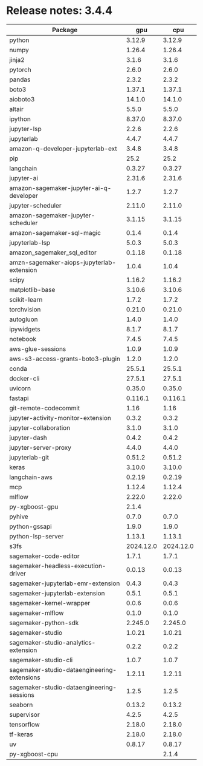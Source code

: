 # Release notes: 3.4.4

Package | gpu| cpu
---|---|---
python|3.12.9|3.12.9
numpy|1.26.4|1.26.4
jinja2|3.1.6|3.1.6
pytorch|2.6.0|2.6.0
pandas|2.3.2|2.3.2
boto3|1.37.1|1.37.1
aioboto3|14.1.0|14.1.0
altair|5.5.0|5.5.0
ipython|8.37.0|8.37.0
jupyter-lsp|2.2.6|2.2.6
jupyterlab|4.4.7|4.4.7
amazon-q-developer-jupyterlab-ext|3.4.8|3.4.8
pip|25.2|25.2
langchain|0.3.27|0.3.27
jupyter-ai|2.31.6|2.31.6
amazon-sagemaker-jupyter-ai-q-developer|1.2.7|1.2.7
jupyter-scheduler|2.11.0|2.11.0
amazon-sagemaker-jupyter-scheduler|3.1.15|3.1.15
amazon-sagemaker-sql-magic|0.1.4|0.1.4
jupyterlab-lsp|5.0.3|5.0.3
amazon_sagemaker_sql_editor|0.1.18|0.1.18
amzn-sagemaker-aiops-jupyterlab-extension|1.0.4|1.0.4
scipy|1.16.2|1.16.2
matplotlib-base|3.10.6|3.10.6
scikit-learn|1.7.2|1.7.2
torchvision|0.21.0|0.21.0
autogluon|1.4.0|1.4.0
ipywidgets|8.1.7|8.1.7
notebook|7.4.5|7.4.5
aws-glue-sessions|1.0.9|1.0.9
aws-s3-access-grants-boto3-plugin|1.2.0|1.2.0
conda|25.5.1|25.5.1
docker-cli|27.5.1|27.5.1
uvicorn|0.35.0|0.35.0
fastapi|0.116.1|0.116.1
git-remote-codecommit|1.16|1.16
jupyter-activity-monitor-extension|0.3.2|0.3.2
jupyter-collaboration|3.1.0|3.1.0
jupyter-dash|0.4.2|0.4.2
jupyter-server-proxy|4.4.0|4.4.0
jupyterlab-git|0.51.2|0.51.2
keras|3.10.0|3.10.0
langchain-aws|0.2.19|0.2.19
mcp|1.12.4|1.12.4
mlflow|2.22.0|2.22.0
py-xgboost-gpu|2.1.4| 
pyhive|0.7.0|0.7.0
python-gssapi|1.9.0|1.9.0
python-lsp-server|1.13.1|1.13.1
s3fs|2024.12.0|2024.12.0
sagemaker-code-editor|1.7.1|1.7.1
sagemaker-headless-execution-driver|0.0.13|0.0.13
sagemaker-jupyterlab-emr-extension|0.4.3|0.4.3
sagemaker-jupyterlab-extension|0.5.1|0.5.1
sagemaker-kernel-wrapper|0.0.6|0.0.6
sagemaker-mlflow|0.1.0|0.1.0
sagemaker-python-sdk|2.245.0|2.245.0
sagemaker-studio|1.0.21|1.0.21
sagemaker-studio-analytics-extension|0.2.2|0.2.2
sagemaker-studio-cli|1.0.7|1.0.7
sagemaker-studio-dataengineering-extensions|1.2.11|1.2.11
sagemaker-studio-dataengineering-sessions|1.2.5|1.2.5
seaborn|0.13.2|0.13.2
supervisor|4.2.5|4.2.5
tensorflow|2.18.0|2.18.0
tf-keras|2.18.0|2.18.0
uv|0.8.17|0.8.17
py-xgboost-cpu| |2.1.4
